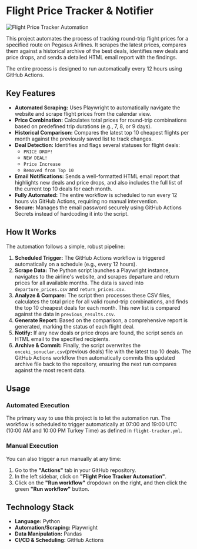 # Flight Price Tracker & Notifier

![Flight Price Tracker Automation](https://github.com/asrinsevim/PegasusFlightTracker/actions/workflows/flight-tracker.yml/badge.svg)

This project automates the process of tracking round-trip flight prices for a specified route on Pegasus Airlines. It scrapes the latest prices, compares them against a historical archive of the best deals, identifies new deals and price drops, and sends a detailed HTML email report with the findings.

The entire process is designed to run automatically every 12 hours using GitHub Actions.

## Key Features

-   **Automated Scraping:** Uses Playwright to automatically navigate the website and scrape flight prices from the calendar view.
-   **Price Combination:** Calculates total prices for round-trip combinations based on predefined trip durations (e.g., 7, 8, or 9 days).
-   **Historical Comparison:** Compares the latest top 10 cheapest flights per month against the previously saved list to track changes.
-   **Deal Detection:** Identifies and flags several statuses for flight deals:
    -   `PRICE DROP!`
    -   `NEW DEAL!`
    -   `Price Increase`
    -   `Removed from Top 10`
-   **Email Notifications:** Sends a well-formatted HTML email report that highlights new deals and price drops, and also includes the full list of the current top 10 deals for each month.
-   **Fully Automated:** The entire workflow is scheduled to run every 12 hours via GitHub Actions, requiring no manual intervention.
-   **Secure:** Manages the email password securely using GitHub Actions Secrets instead of hardcoding it into the script.

## How It Works

The automation follows a simple, robust pipeline:

1.  **Scheduled Trigger:** The GitHub Actions workflow is triggered automatically on a schedule (e.g., every 12 hours).
2.  **Scrape Data:** The Python script launches a Playwright instance, navigates to the airline's website, and scrapes departure and return prices for all available months. The data is saved into `departure_prices.csv` and `return_prices.csv`.
3.  **Analyze & Compare:** The script then processes these CSV files, calculates the total price for all valid round-trip combinations, and finds the top 10 cheapest deals for each month. This new list is compared against the data in `previous_results.csv`.
4.  **Generate Report:** Based on the comparison, a comprehensive report is generated, marking the status of each flight deal.
5.  **Notify:** If any new deals or price drops are found, the script sends an HTML email to the specified recipients.
6.  **Archive & Commit:** Finally, the script overwrites the `onceki_sonuclar.csv`(previous deals) file with the latest top 10 deals. The GitHub Actions workflow then automatically commits this updated archive file back to the repository, ensuring the next run compares against the most recent data.


## Usage

### Automated Execution
The primary way to use this project is to let the automation run. The workflow is scheduled to trigger automatically at 07:00 and 19:00 UTC (10:00 AM and 10:00 PM Turkey Time) as defined in `flight-tracker.yml`.

### Manual Execution
You can also trigger a run manually at any time:
1.  Go to the **"Actions"** tab in your GitHub repository.
2.  In the left sidebar, click on **"Flight Price Tracker Automation"**.
3.  Click on the **"Run workflow"** dropdown on the right, and then click the green **"Run workflow"** button.

## Technology Stack

-   **Language:** Python
-   **Automation/Scraping:** Playwright
-   **Data Manipulation:** Pandas
-   **CI/CD & Scheduling:** GitHub Actions
